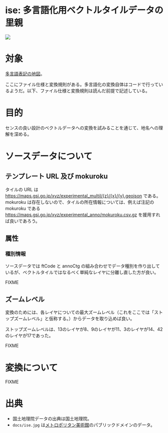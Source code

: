 # ise: 多言語化用ベクトルタイルデータの里親
![](https://optgeo.github.io/ise/ise.jpg)

# 対象
[多言語表記の地図](https://www.gsi.go.jp/kihonjohochousa/multilingual.html)。

ここにファイル仕様と変換規則がある。多言語化の変換自体はコードで行っているようだ。以下、ファイル仕様と変換規則は読んだ前提で記述している。

# 目的
センスの良い設計のベクトルデータへの変換を試みることを通じて、地名への理解を深める。

# ソースデータについて
## テンプレート URL 及び mokuroku
タイルの URL は https://maps.gsi.go.jp/xyz/experimental_multil/{z}/{x}/{y}.geojson である。 mokuroku は存在しないので、タイルの所在情報については、例えば注記の mokuroku である https://maps.gsi.go.jp/xyz/experimental_anno/mokuroku.csv.gz を援用すれば良いであろう。

## 属性
### 種別情報
ソースデータでは ftCode と annoCtg の組み合わせでデータ種別を作り出しているが、ベクトルタイルではなるべく単純なレイヤに分離し直した方が良い。

FIXME 

## ズームレベル
変換のためには、各レイヤについての最大ズームレベル（これをここでは「ストップズームレベル」と仮称する。）からデータを取り込めば良い。

ストップズームレベルは、13のレイヤが8、9のレイヤが11、3のレイヤが14、42のレイヤが17であった。

FIXME

# 変換について

FIXME

# 出典
- 国土地理院データの出典は国土地理院。
- `docs/ise.jpg` は[メトロポリタン美術館](https://www.metmuseum.org/art/collection/search/54774?searchField=All&amp;sortBy=Relevance&amp;ft=tales+of+ise&amp;offset=0&amp;rpp=20&amp;pos=20)のパブリックドメインのデータ。
